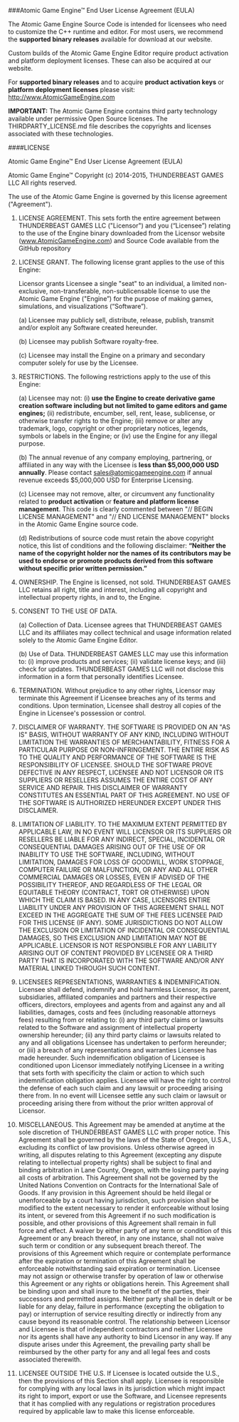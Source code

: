 ###Atomic Game Engine™ End User License Agreement (EULA)

The Atomic Game Engine Source Code is intended for licensees who need to customize the C++ runtime and editor.  For most users, we recommend the **supported binary releases** available for download at our website.

Custom builds of the Atomic Game Engine Editor require product activation and platform deployment licenses.  These can also be acquired at our website.

For **supported binary releases** and to acquire **product activation keys** or **platform deployment licenses** please visit: http://www.AtomicGameEngine.com

**IMPORTANT:** The Atomic Game Engine contains third party technology available under permissive Open Source licenses. The THIRDPARTY_LICENSE.md file describes the copyrights and licenses associated with these technologies.

####LICENSE

Atomic Game Engine™ End User License Agreement (EULA)

Atomic Game Engine™
Copyright (c) 2014-2015, THUNDERBEAST GAMES LLC All rights reserved.

The use of the Atomic Game Engine is governed by this license agreement ("Agreement").

1. LICENSE AGREEMENT.  This sets forth the entire agreement between THUNDERBEAST GAMES LLC ("Licensor") and you (“Licensee”) relating to the use of the Engine binary downloaded from the Licensor website (www.AtomicGameEngine.com) and Source Code available from the GitHub repository

2. LICENSE GRANT.  The following license grant applies to the use of this Engine:

    Licensor grants Licensee a single "seat" to an individual, a limited non-exclusive, non-transferable, non-sublicensable license to use the Atomic Game Engine ("Engine”) for the purpose of making games, simulations, and visualizations (“Software”).

    (a) Licensee may publicly sell, distribute, release, publish, transmit and/or exploit any Software created hereunder.

    (b) Licensee may publish Software royalty-free.

    (c) Licensee may install the Engine on a primary and secondary computer solely for use by the Licensee.

3. RESTRICTIONS.  The following restrictions apply to the use of this Engine: 

    (a) Licensee may not:  (i) **use the Engine to create derivative game creation software including but not limited to game editors and game engines;** (ii) redistribute, encumber, sell, rent, lease, sublicense, or otherwise transfer rights to the Engine;  (iii) remove or alter any trademark, logo, copyright or other proprietary notices, legends, symbols or labels in the Engine; or (iv) use the Engine for any illegal purpose.

    (b) The annual revenue of any company employing, partnering, or affiliated in any way with the Licensee is **less than $5,000,000 USD annually**. Please contact sales@atomicgameengine.com if annual revenue exceeds $5,000,000 USD for Enterprise Licensing.

    (c)  Licensee may not remove, alter, or circumvent any functionality related to **product activation** or **feature and platform license management**.  This code is clearly commented between "// BEGIN LICENSE MANAGEMENT" and "// END LICENSE MANAGEMENT" blocks in the Atomic Game Engine source code.

    (d) Redistributions of source code must retain the above copyright notice, this list of conditions and the following disclaimer: **“Neither the name of the copyright holder nor the names of its contributors may be used to endorse or promote products derived from this software without specific prior written permission.”**

4. OWNERSHIP. The Engine is licensed, not sold. THUNDERBEAST GAMES LLC retains all right, title and interest, including all copyright and intellectual property rights, in and to, the Engine.

5. CONSENT TO THE USE OF DATA.

    (a) Collection of Data. Licensee agrees that THUNDERBEAST GAMES LLC and its affiliates may collect technical and usage information related solely to the Atomic Game Engine Editor.

    (b) Use of Data. THUNDERBEAST GAMES LLC may use this information to: (i) improve products and services; (ii) validate license keys; and (iii) check for updates. THUNDERBEAST GAMES LLC will not disclose this information in a form that personally identifies Licensee.

6. TERMINATION.  Without prejudice to any other rights, Licensor may terminate this Agreement if Licensee breaches any of its terms and conditions. Upon termination, Licensee shall destroy all copies of the Engine in Licensee's possession or control.

7. DISCLAIMER OF WARRANTY.  THE SOFTWARE IS PROVIDED ON AN "AS IS" BASIS, WITHOUT WARRANTY OF ANY KIND, INCLUDING WITHOUT LIMITATION THE WARRANTIES OF MERCHANTABILITY, FITNESS FOR A PARTICULAR PURPOSE OR NON-INFRINGEMENT. THE ENTIRE RISK AS TO THE QUALITY AND PERFORMANCE OF THE SOFTWARE IS THE RESPONSIBILITY OF LICENSEE. SHOULD THE SOFTWARE PROVE DEFECTIVE IN ANY RESPECT, LICENSEE AND NOT LICENSOR OR ITS SUPPLIERS OR RESELLERS ASSUMES THE ENTIRE COST OF ANY SERVICE AND REPAIR. THIS DISCLAIMER OF WARRANTY CONSTITUTES AN ESSENTIAL PART OF THIS AGREEMENT. NO USE OF THE SOFTWARE IS AUTHORIZED HEREUNDER EXCEPT UNDER THIS DISCLAIMER.

8. LIMITATION OF LIABILITY.  TO THE MAXIMUM EXTENT PERMITTED BY APPLICABLE LAW, IN NO EVENT WILL LICENSOR OR ITS SUPPLIERS OR RESELLERS BE LIABLE FOR ANY INDIRECT, SPECIAL, INCIDENTAL OR CONSEQUENTIAL DAMAGES ARISING OUT OF THE USE OF OR INABILITY TO USE THE SOFTWARE, INCLUDING, WITHOUT LIMITATION, DAMAGES FOR LOSS OF GOODWILL, WORK STOPPAGE, COMPUTER FAILURE OR MALFUNCTION, OR ANY AND ALL OTHER COMMERCIAL DAMAGES OR LOSSES, EVEN IF ADVISED OF THE POSSIBILITY THEREOF, AND REGARDLESS OF THE LEGAL OR EQUITABLE THEORY (CONTRACT, TORT OR OTHERWISE) UPON WHICH THE CLAIM IS BASED. IN ANY CASE, LICENSORS ENTIRE LIABILITY UNDER ANY PROVISION OF THIS AGREEMENT SHALL NOT EXCEED IN THE AGGREGATE THE SUM OF THE FEES LICENSEE PAID FOR THIS LICENSE (IF ANY). SOME JURISDICTIONS DO NOT ALLOW THE EXCLUSION OR LIMITATION OF INCIDENTAL OR CONSEQUENTIAL DAMAGES, SO THIS EXCLUSION AND LIMITATION MAY NOT BE APPLICABLE. LICENSOR IS NOT RESPONSIBLE FOR ANY LIABILITY ARISING OUT OF CONTENT PROVIDED BY LICENSEE OR A THIRD PARTY THAT IS INCORPORATED WITH THE SOFTWARE AND/OR ANY MATERIAL LINKED THROUGH SUCH CONTENT.   

9. LICENSEES REPRESENTATIONS, WARRANTIES & INDEMNIFICATION.  Licensee shall defend, indemnify and hold harmless Licensor, its parent, subsidiaries, affiliated companies and partners and their respective officers, directors, employees and agents from and against any and all liabilities, damages, costs and fees (including reasonable attorneys fees) resulting from or relating to: (i) any third party claims or lawsuits related to the Software and assignment of intellectual property ownership hereunder; (ii) any third party claims or lawsuits related to any and all obligations Licensee has undertaken to perform hereunder; or (iii) a breach of any representations and warranties Licensee has made hereunder. Such indemnification obligation of Licensee is conditioned upon Licensor immediately notifying Licensee in a writing that sets forth with specificity the claim or action to which such indemnification obligation applies. Licensee will have the right to control the defense of each such claim and any lawsuit or proceeding arising there from. In no event will Licensee settle any such claim or lawsuit or proceeding arising there from without the prior written approval of Licensor.  

10. MISCELLANEOUS.  This Agreement may be amended at anytime at the sole discretion of THUNDERBEAST GAMES LLC with proper notice. This Agreement shall be governed by the laws of the State of Oregon, U.S.A., excluding its conflict of law provisions. Unless otherwise agreed in writing, all disputes relating to this Agreement (excepting any dispute relating to intellectual property rights) shall be subject to final and binding arbitration in Lane County, Oregon, with the losing party paying all costs of arbitration. This Agreement shall not be governed by the United Nations Convention on Contracts for the International Sale of Goods. If any provision in this Agreement should be held illegal or unenforceable by a court having jurisdiction, such provision shall be modified to the extent necessary to render it enforceable without losing its intent, or severed from this Agreement if no such modification is possible, and other provisions of this Agreement shall remain in full force and effect. A waiver by either party of any term or condition of this Agreement or any breach thereof, in any one instance, shall not waive such term or condition or any subsequent breach thereof. The provisions of this Agreement which require or contemplate performance after the expiration or termination of this Agreement shall be enforceable notwithstanding said expiration or termination. Licensee may not assign or otherwise transfer by operation of law or otherwise this Agreement or any rights or obligations herein. This Agreement shall be binding upon and shall inure to the benefit of the parties, their successors and permitted assigns. Neither party shall be in default or be liable for any delay, failure in performance (excepting the obligation to pay) or interruption of service resulting directly or indirectly from any cause beyond its reasonable control. The relationship between Licensor and Licensee is that of independent contractors and neither Licensee nor its agents shall have any authority to bind Licensor in any way. If any dispute arises under this Agreement, the prevailing party shall be reimbursed by the other party for any and all legal fees and costs associated therewith.

11. LICENSEE OUTSIDE THE U.S.  If Licensee is located outside the U.S., then the provisions of this Section shall apply. Licensee is responsible for complying with any local laws in its jurisdiction which might impact its right to import, export or use the Software, and Licensee represents that it has complied with any regulations or registration procedures required by applicable law to make this license enforceable.
